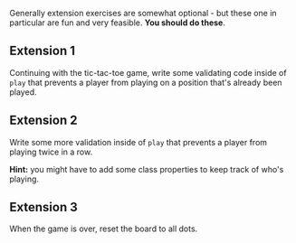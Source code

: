 Generally extension exercises are somewhat optional - but these one in particular are fun and very feasible. **You should do these**.

## Extension 1
    
Continuing with the tic-tac-toe game, write some validating code inside of `play` that prevents a player from playing on a position that's already been played.
    

## Extension 2

Write some more validation inside of `play` that prevents a player from playing twice in a row.
    
      
**Hint:** you might have to add some class properties to keep track of who's playing.
    
## Extension 3

When the game is over, reset the board to all dots.